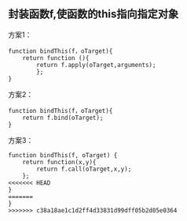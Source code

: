  ## **封装函数f,使函数的this指向指定对象**
方案1：

```
function bindThis(f，oTarget){
    return function (){
        return f.apply(oTarget,arguments);
        };
}
```
方案2：

```
function bindThis(f，oTarget){
    return f.bind(oTarget);
}
```


方案3：

```
function bindThis(f, oTarget) {
    return function(x,y){
        return f.call(oTarget,x,y);
    };
<<<<<<< HEAD
}
=======
}
>>>>>>> c38a18ae1c1d2ff4d33831d99dff05b2d05e0364
```